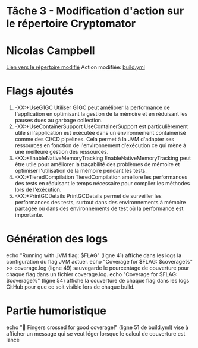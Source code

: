 # Tâche 3 - Modification d'action sur le répertoire Cryptomator
# Nicolas Campbell

[Lien vers le répertoire modifié](https://github.com/NickoCam/cryptomator/blob/develop/.github/workflows/)
Action modifiée: [build.yml](https://github.com/NickoCam/cryptomator/blob/develop/.github/workflows/build.yml)


# Flags ajoutés

1. -XX:+UseG1GC
Utiliser G1GC peut améliorer la performance de l'application en optimisant la gestion de la mémoire et en réduisant les pauses dues au garbage collection.
2. -XX:+UseContainerSupport
UseContainerSupport est particulièrement utile si l'application est exécutée dans un environnement containerisé comme des CI/CD pipelines. Cela permet à la JVM d'adapter ses ressources en fonction de l'environnement d'exécution ce qui mène à une meilleure gestion des ressources.
3. -XX:+EnableNativeMemoryTracking
EnableNativeMemoryTracking peut être utile pour améliorer la traçabilité des problèmes de mémoire et optimiser l'utilisation de la mémoire pendant les tests.
4. -XX:+TieredCompilation
TieredCompilation améliore les performances des tests en réduisant le temps nécessaire pour compiler les méthodes lors de l'exécution.
5. -XX:+PrintGCDetails
PrintGCDetails permet de surveiller les performances des tests, surtout dans des environnements à mémoire partagée ou dans des environnements de test où la performance est importante.

# Génération des logs

echo "Running with JVM flag: $FLAG" (ligne 41) affiche dans les logs la configuration du flag JVM actuel.
echo "Coverage for $FLAG: $coverage%" >> coverage.log (ligne 49) sauvegarde le pourcentage de couverture pour chaque flag dans un fichier coverage.log.
echo "Coverage for $FLAG: $coverage%" (ligne 54) affiche la couverture de chaque flag dans les logs GitHub pour que ce soit visible lors de chaque build.


# Partie humoristique
echo "🤞 Fingers crossed for good coverage!" (ligne 51 de build.yml) vise à afficher un message qui se veut léger lorsque le calcul de couverture est lancé

